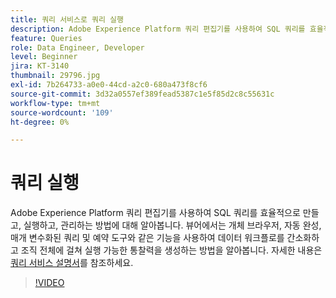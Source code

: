 ```yaml
---
title: 쿼리 서비스로 쿼리 실행
description: Adobe Experience Platform 쿼리 편집기를 사용하여 SQL 쿼리를 효율적으로 만들고, 실행하고, 관리하는 방법에 대해 알아봅니다. 뷰어에서는 개체 브라우저, 자동 완성, 매개 변수화된 쿼리 및 예약 도구와 같은 기능을 사용하여 데이터 워크플로를 간소화하고 조직 전체에 걸쳐 실행 가능한 통찰력을 생성하는 방법을 알아봅니다.
feature: Queries
role: Data Engineer, Developer
level: Beginner
jira: KT-3140
thumbnail: 29796.jpg
exl-id: 7b264733-a0e0-44cd-a2c0-680a473f8cf6
source-git-commit: 3d32a0557ef389fead5387c1e5f85d2c8c55631c
workflow-type: tm+mt
source-wordcount: '109'
ht-degree: 0%

---
```


# 쿼리 실행

Adobe Experience Platform 쿼리 편집기를 사용하여 SQL 쿼리를 효율적으로 만들고, 실행하고, 관리하는 방법에 대해 알아봅니다. 뷰어에서는 개체 브라우저, 자동 완성, 매개 변수화된 쿼리 및 예약 도구와 같은 기능을 사용하여 데이터 워크플로를 간소화하고 조직 전체에 걸쳐 실행 가능한 통찰력을 생성하는 방법을 알아봅니다. 자세한 내용은 [쿼리 서비스 설명서](https://experienceleague.adobe.com/ko/docs/experience-platform/query/home)를 참조하세요.

>[!VIDEO](https://video.tv.adobe.com/v/32942?learn=on&enablevpops&captions=kor)

